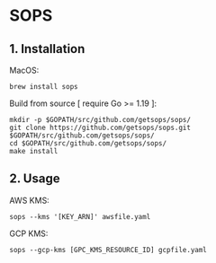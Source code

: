 # SOPS

## 1. Installation
MacOS:
```
brew install sops
```

Build from source [ require Go >= 1.19 ]:
```
mkdir -p $GOPATH/src/github.com/getsops/sops/
git clone https://github.com/getsops/sops.git $GOPATH/src/github.com/getsops/sops/
cd $GOPATH/src/github.com/getsops/sops/
make install
```

## 2. Usage
AWS KMS:
```
sops --kms '[KEY_ARN]' awsfile.yaml
```

GCP KMS:
```
sops --gcp-kms [GPC_KMS_RESOURCE_ID] gcpfile.yaml
```
